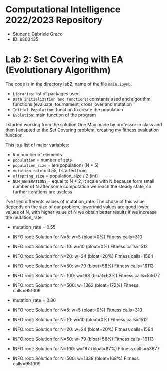 # Computational Intelligence 2022/2023 Repository
- Student: Gabriele Greco
- ID: s303435

# Lab 2: Set Covering with EA (Evolutionary Algorithm)

The code is in the directory lab2, name of the file `main.ipynb`.
- `Libraries`: list of packages used
- `Data initialization and functions`: constants used and algorithm functions (evaluate, tournament, cross_over and mutation
- `Initial Population`: function to create the population
- `Evolution`: main function of the program

I started working from the solution One Max made by professor in class and then I adapted to the Set Covering problem, creating my fitness evaluation function.

This is a list of major variables:
- `N` = number of elements
- `population` = number of sets 
- `population_size` = len(population) (N * 5)
- `mutation_rate` = 0.55, I started from
- `offspring_size` = population_size / 2 (int)
- `NUM_GENERATIONS` = equal to N * 2, it scale with N because form small number of N after some computation we reach the steady state, so further iterations are useless

I've tried differents values of mutation_rate. The chose of this value depends on the size of our problem, lower/mid values are good lower values of N, with higher value of N we obtain better results if we increase the mutation_rate
- mutation_rate = 0.55
- INFO:root: Solution for N=5: w=5 (bloat=0%) Fitness calls=310
- INFO:root: Solution for N=10: w=10 (bloat=0%) Fitness calls=1512
- INFO:root: Solution for N=20: w=24 (bloat=20%) Fitness calls=1564
- INFO:root: Solution for N=50: w=79 (bloat=58%) Fitness calls=16113
- INFO:root: Solution for N=100: w=163 (bloat=63%) Fitness calls=53677
- INFO:root: Solution for N=500: w=1362 (bloat=172%) Fitness calls=951009

- mutation_rate = 0.80
- INFO:root: Solution for N=5: w=5 (bloat=0%) Fitness calls=310
- INFO:root: Solution for N=10: w=10 (bloat=0%) Fitness calls=1512
- INFO:root: Solution for N=20: w=24 (bloat=20%) Fitness calls=1564
- INFO:root: Solution for N=50: w=79 (bloat=58%) Fitness calls=16113
- INFO:root: Solution for N=100: w=187 (bloat=87%) Fitness calls=53677
- INFO:root: Solution for N=500: w=1338 (bloat=168%) Fitness calls=951009
